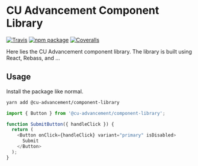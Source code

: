 # CU Advancement Component Library

[![Travis][build-badge]][build]
[![npm package][npm-badge]][npm]
[![Coveralls][coveralls-badge]][coveralls]

Here lies the CU Advancement component library. The library is built using React, Rebass, and ...

## Usage

Install the package like normal.

```bash
yarn add @cu-advancement/component-library
```

```js
import { Button } from '@cu-advancement/component-library';

function SubmitButton({ handleClick }) {
  return (
    <Button onClick={handleClick} variant="primary" isDisabled>
      Submit
    </Button>
  );
}
```

[build-badge]: https://img.shields.io/travis/user/repo/master.png?style=flat-square
[build]: https://travis-ci.org/user/repo
[npm-badge]: https://img.shields.io/npm/v/npm-package.png?style=flat-square
[npm]: https://www.npmjs.org/package/npm-package
[coveralls-badge]: https://img.shields.io/coveralls/user/repo/master.png?style=flat-square
[coveralls]: https://coveralls.io/github/user/repo
